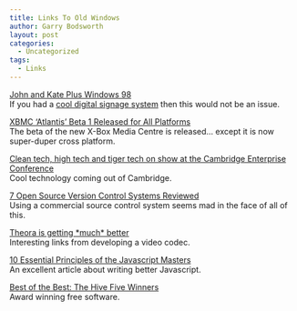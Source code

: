 ```yaml
---
title: Links To Old Windows
author: Garry Bodsworth
layout: post
categories:
  - Uncategorized
tags:
  - Links
---
```

[John and Kate Plus Windows 98][1]  
If you had a [cool digital signage system][2] then this would not be an issue.

[XBMC &#8216;Atlantis&#8217; Beta 1 Released for All Platforms][3]  
The beta of the new X-Box Media Centre is released&#8230; except it is now super-duper cross platform.

[Clean tech, high tech and tiger tech on show at the Cambridge Enterprise Conference ][4]  
Cool technology coming out of Cambridge.

[7 Open Source Version Control Systems Reviewed][5]  
Using a commercial source control system seems mad in the face of all of this.

[Theora is getting \*much\* better][6]  
Interesting links from developing a video codec.

[10 Essential Principles of the Javascript Masters][7]  
An excellent article about writing better Javascript.

[Best of the Best: The Hive Five Winners][8]  
Award winning free software.

 [1]: http://www.crunchgear.com/2008/09/24/john-and-kate-plus-windows-98/
 [2]: http://camvine.com
 [3]: http://lifehacker.com/5051874/xbmc-atlantis-beta-1-released-for-all-platforms
 [4]: http://www.cambridgenetwork.co.uk/news/article/default.aspx?objid=51510
 [5]: http://www.smashingmagazine.com/2008/09/18/the-top-7-open-source-version-control-systems/
 [6]: http://lwn.net/Articles/293076/
 [7]: http://nettuts.com/javascript-ajax/10-essential-principles-of-the-javascript-masters/
 [8]: http://lifehacker.com/5052582/best-of-the-best-the-hive-five-winners